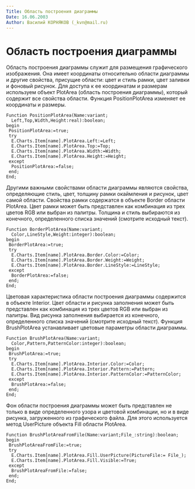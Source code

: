 ```yaml
---
Title: Область построения диаграммы
Date: 16.06.2003
Author: Василий КОРНЯКОВ (_kvn@mail.ru)
---
```



Область построения диаграммы
============================

Область построения диаграммы служит для размещения графического
изображения. Она имеет координаты относительно области диаграммы и
другие свойства, присущие области: цвет и стиль рамки, цвет заливки и
фоновый рисунок. Для доступа к ее координатам и размерам используем
объект PlotArea (область построения диаграммы), который содержит все
свойства области. Функция PositionPlotArea изменяет ее координаты и
размеры.

    Function PositionPlotArea(Name:variant;
      Left,Top,Width,Height:real):boolean;
    begin
     PositionPlotArea:=true;
     try
      E.Charts.Item[name].PlotArea.Left:=Left;
      E.Charts.Item[name].PlotArea.Top:=Top;
      E.Charts.Item[name].PlotArea.Width:=Width;
      E.Charts.Item[name].PlotArea.Height:=Height;
     except
      PositionPlotArea:=false;
     end;
    End;

 
Другими важными свойствами области диаграммы являются свойства,
определяющие стиль, цвет, толщину рамки окаймления и рисунок, цвет самой
области. Свойства рамки содержатся в объекте Border области PlotArea.
Цвет рамки может быть представлен как комбинация из трех цветов RGB или
выбран из палитры. Толщина и стиль выбираются из конечного,
определенного списка значений (смотрите исходный текст).

    Function BorderPlotArea(Name:variant;
      Color,LineStyle,Weight:integer):boolean;
    begin
     BorderPlotArea:=true;
     try
      E.Charts.Item[name].PlotArea.Border.Color:=Color;
      E.Charts.Item[name].PlotArea.Border.Weight:=Weight;
      E.Charts.Item[name].PlotArea.Border.LineStyle:=LineStyle;
     except
      BorderPlotArea:=false;
     end;
    End;

 

Цветовая характеристика области построения диаграммы содержится в
объекте Interior. Цвет области и рисунка заполнения может быть
представлен как комбинация из трех цветов RGB или выбран из палитры. Вид
рисунка заполнения выбирается из конечного, определенного списка
значений (смотрите исходный текст). Функция BrushPlotArea устанавливает
цветовые параметры области диаграммы.

    Function BrushPlotArea(Name:variant;
      Color,Pattern,PatternColor:integer):boolean;
    begin
     BrushPlotArea:=true;
     try
      E.Charts.Item[name].PlotArea.Interior.Color:=Color;
      E.Charts.Item[name].PlotArea.Interior.Pattern:=Pattern;
      E.Charts.Item[name].PlotArea.Interior.PatternColor:=PatternColor;
     except
      BrushPlotArea:=false;
     end;
    End;

 

Фон области построения диаграммы может быть представлен не только в виде
определенного узора и цветовой комбинации, но и в виде рисунка,
загруженного из графического файла. Для этого используется метод
UserPicture объекта Fill области PlotArea.

    Function BrushPlotAreaFromFile(Name:variant;File_:string):boolean;
    begin
     BrushPlotAreaFromFile:=true;
     try
      E.Charts.Item[name].PlotArea.Fill.UserPicture(PictureFile:= File_);
      E.Charts.Item[name].PlotArea.Fill.Visible:=True;
     except
      BrushPlotAreaFromFile:=false;
     end;
    End;

